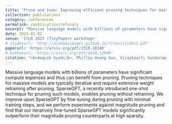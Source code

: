 ```yaml
---
title: "Prune and tune: Improving efficient pruning techniques for massive language models"
collection: publications
category: conferences
permalink: /publication/refusals
excerpt: "Massive language models with billions of parameters have significant compute expenses and thus can benefit from pruning. We improve upon SparseGPT by fine-tuning during pruning with minimal training steps, and we perform experiments against magnitude pruning and find that our iteratively fine-tuned SparseGPT models significantly outperform their magnitude pruning counterparts at high sparsity."
date: 2023-01-01
venue: 'ICLR 2023 (TinyPapers workshop)'
# slidesurl: 'http://academicpages.github.io/files/slides1.pdf'
paperurl: 'https://arxiv.org/pdf/2310.10348'
# bibtexurl: 'https://arxiv.org/pdf/2410.12949'
citation: "<b>Aaquib Syed</b>, Phillip Huang Guo, Vijaykaarti Sundarapandiyan (2023). &quot;Prune and tune: Improving efficient pruning techniques for massive language modelsy&quot; <i>ICLR 2023 TinyPapers Workshop</i>."
---
```

Massive language models with billions of parameters have significant compute expenses and thus can benefit from pruning. Pruning techniques for massive models are typically iterative and require extensive weight retraining after pruning. SparseGPT, a recently introduced one-shot technique for pruning such models, enables pruning without retraining. We improve upon SparseGPT by fine-tuning during pruning with minimal training steps, and we perform experiments against magnitude pruning and find that our iteratively fine-tuned SparseGPT models significantly outperform their magnitude pruning counterparts at high sparsity.
